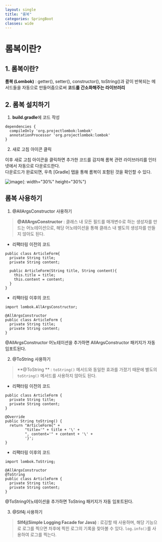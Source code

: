 ```yaml
---
layout: single
title: "롬복"
categories: SpringBoot
classes: wide
---
```


# 롬복이란?

## 1. 롬복이란?
**롬복 (Lombok)** : getter(), setter(), constructor(), toString()과 같이 반복되는 메서드들을 자동으로 만들어줌으로써 **코드를 간소화해주는 라이브러리** <br>

## 2. 롬복 설치하기

1. **build.gradle**에 코드 작성
```
dependencies {
  compileOnly 'org.projectlombok:lombok'
  annotationProcessor 'org.projectlombok:lombok'
}
```

2. 새로 고침 아이콘 클릭

이후 새로 고침 아이콘을 클릭하면 추가한 코드를 감지해 롬복 관련 라이브러리를 인터넷에서 자동으로 다운로드한다. <br>
다운로드가 완료되면, 우측 [Gradle] 탭을 통해 롬복이 포함된 것을 확인할 수 있다. <br>

![image](https://github.com/Y0-0N63/STUDY-4242-Ver.2/assets/144354615/d5be6370-9c5b-407c-9ab3-93397f676270){: width="30%" height="30%"}


## 롬복 사용하기

1. @AllArgsConstructor 사용하기
> **@AllArgsConstructor** : 클래스 내 모든 필드를 매개변수로 하는 생성자를 만드는 어노테이션으로, 해당 어노테이션을 통해 클래스 내 별도의 생성자를 만들지 않아도 된다.

- 리팩터링 이전의 코드

```
public class ArticleForm{
  private String title;
  private String content;

  public ArticleForm(String title, String content){
    this.title = title;
    this.content = content;	
  }
}
```

- 리팩터링 이후의 코드

```
import lombok.AllArgsConstructor;

@AllArgsConstructor
public class ArticleForm {
  private String title;
  private String content;
}
```

@AllArgsConstructor 어노테이션을 추가하면 AllArgsConstructor 패키지가 자동 임포트된다.

2. @ToString 사용하기
> **@ToString ** : `toString()` 메서드와 동일한 효과를 가졌기 때문에 별도의 `toString()` 메서드를 사용하지 않아도 된다.
- 리팩터링 이전의 코드

```
public class ArticleForm {
  private String title;
  private String content;
}

@Override
public String toString() {
  return "ArticleForm{" +
         "title='" + title + '\' +
         ", content='" + content + '\' +
         '}';
}
```

- 리팩터링 이후의 코드

```
import lombok.ToString;

@AllArgsConstructor
@ToString
public class ArticleForm {
  private String title;
  private String content;
}
```

@ToString어노테이션을 추가하면 ToString 패키지가 자동 임포트된다.

3. @Slf4j 사용하기
> **Slf4j(Simple Logging Facade for Java)** : 로깅할 때 사용하며, 해당 기능으로 로그를 찍으면 차후에 찍힌 로그의 기록을 찾아볼 수 있다. `log.info()`를 사용하여 로그를 찍는다.
